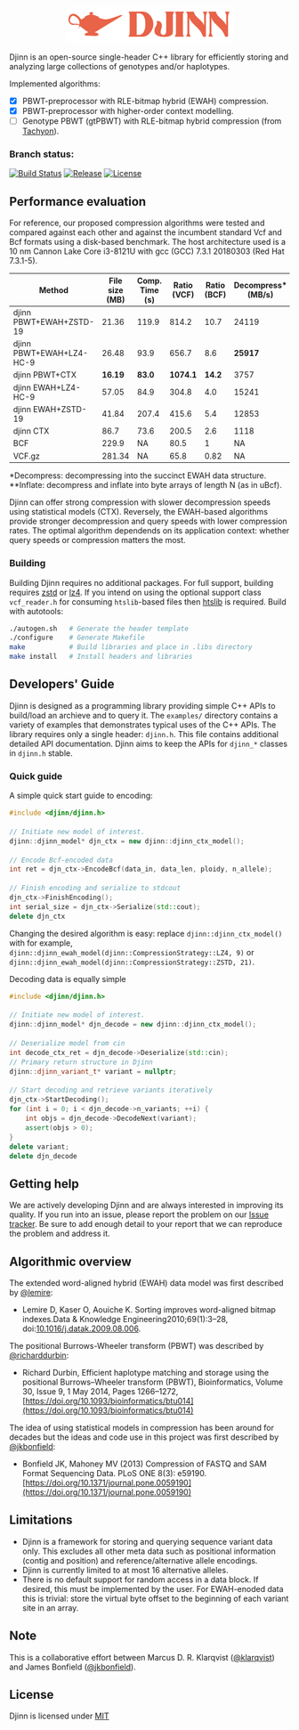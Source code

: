 <p align="center"><img src="https://raw.githubusercontent.com/mklarqvist/djinn/auto/DJINN.png" alt="Zstandard" style="max-width:300px"></p>

Djinn is an open-source single-header C++ library for efficiently storing and analyzing large collections of genotypes and/or haplotypes. 

Implemented algorithms:

- [x] PBWT-preprocessor with RLE-bitmap hybrid (EWAH) compression.
- [x] PBWT-preprocessor with higher-order context modelling.
- [ ] Genotype PBWT (gtPBWT) with RLE-bitmap hybrid compression (from [Tachyon](https://github.com/mklarqvist/tachyon)). 

### Branch status:

[![Build Status](https://travis-ci.com/mklarqvist/djinn.svg?branch=master)](https://travis-ci.com/mklarqvist/djinn)
[![Release](https://img.shields.io/badge/Release-beta_0.0.1-blue.svg)](https://github.com/mklarqvist/djinn/releases)
[![License](https://img.shields.io/badge/License-Apache%202.0-blue.svg)](LICENSE)

## Performance evaluation

For reference, our proposed compression algorithms were tested and compared against each other and against the incumbent standard Vcf and Bcf formats using a disk-based benchmark. The host architecture used is a 10 nm Cannon Lake Core i3-8121U with gcc (GCC) 7.3.1 20180303 (Red Hat 7.3.1-5).

| Method                   | File size (MB) | Comp. Time (s) | Ratio (VCF) | Ratio (BCF) | Decompress* (MB/s) | Inflate** (MB/s) | Output VCF (s) |
|--------------------------|----------------|----------------|------------------|------------------|-------------------|----------------|----------------|
| djinn PBWT+EWAH+ZSTD-19  | 21.36          | 119.9        | 814.2          | 10.7           | 24119           | 1140        | 31.0         |
| djinn PBWT+EWAH+LZ4-HC-9 | 26.48          | 93.9         | 656.7          | 8.6            | **25917**           | 1143        | 28.2         |
| djinn PBWT+CTX           | **16.19**          | **83.0**         | **1074.1**          | **14.2**             | 3757           | 907         | 34.1         |
| djinn EWAH+LZ4-HC-9      | 57.05          | 84.9         | 304.8          | 4.0             | 15241           | **2827**         | **19.0**          |
| djinn EWAH+ZSTD-19       | 41.84          | 207.4        | 415.6          | 5.4            | 12853           | 2667        | 19.9         |
| djinn CTX                | 86.7           | 73.6         | 200.5          | 2.6            | 1118           | 858        | 33.2         |
| BCF                      | 229.9          | NA             | 80.5            | 1                | NA                | NA             | 148.3        |
| VCF.gz                   | 281.34         | NA             | 65.8            | 0.82             | NA                | NA             | 457.6         |

\*Decompress: decompressing into the succinct EWAH data structure. \*\*Inflate: decompress and inflate into byte arrays of length N (as in uBcf).

Djinn can offer strong compression with slower decompression speeds using statistical models (CTX). Reversely, the EWAH-based algorithms provide stronger decompression and query speeds with lower compression rates. The optimal algorithm dependends on its application context: whether query speeds or compression matters the most.

### Building

Building Djinn requires no additional packages. For full support, building requires [zstd](https://github.com/facebook/zstd) or [lz4](https://github.com/lz4/lz4). If you intend on using the optional support class `vcf_reader.h` for consuming `htslib`-based files then [htslib](https://github.com/samtools/htslib) is required. Build with autotools:

```bash
./autogen.sh   # Generate the header template
./configure    # Generate Makefile
make           # Build libraries and place in .libs directory
make install   # Install headers and libraries
```

## Developers' Guide

Djinn is designed as a programming library providing simple C++ APIs to build/load an archieve and to query it. The `examples/` directory contains a variety of examples that demonstrates typical uses of the C++ APIs. The library requires only a single header: `djinn.h`. This file contains additional detailed API documentation. 
Djinn aims to keep the APIs for `djinn_*` classes in `djinn.h` stable.

### Quick guide

A simple quick start guide to encoding:
```C++
#include <djinn/djinn.h>

// Initiate new model of interest.
djinn::djinn_model* djn_ctx = new djinn::djinn_ctx_model();

// Encode Bcf-encoded data
int ret = djn_ctx->EncodeBcf(data_in, data_len, ploidy, n_allele);

// Finish encoding and serialize to stdcout
djn_ctx->FinishEncoding();
int serial_size = djn_ctx->Serialize(std::cout);
delete djn_ctx
```

Changing the desired algorithm is easy: replace `djinn::djinn_ctx_model()` with for example,
 `djinn::djinn_ewah_model(djinn::CompressionStrategy::LZ4, 9)` or `djinn::djinn_ewah_model(djinn::CompressionStrategy::ZSTD, 21)`.

Decoding data is equally simple

```C++
#include <djinn/djinn.h>

// Initiate new model of interest.
djinn::djinn_model* djn_decode = new djinn::djinn_ctx_model();

// Deserialize model from cin
int decode_ctx_ret = djn_decode->Deserialize(std::cin);
// Primary return structure in Djinn
djinn::djinn_variant_t* variant = nullptr;

// Start decoding and retrieve variants iteratively
djn_ctx->StartDecoding();
for (int i = 0; i < djn_decode->n_variants; ++i) {
    int objs = djn_decode->DecodeNext(variant);
    assert(objs > 0);
}
delete variant;
delete djn_decode
```

## Getting help

We are actively developing Djinn and are always interested in improving its quality. If you run into an issue, please report the problem on our [Issue tracker](https://github.com/mklarqvist/djinn/issues). Be sure to add enough detail to your report that we can reproduce the problem and address it.

## Algorithmic overview

The extended word-aligned hybrid (EWAH) data model was first described by [@lemire](https://github.com/lemire/):

* Lemire D, Kaser O, Aouiche K. Sorting improves word-aligned bitmap indexes.Data & Knowledge Engineering2010;69(1):3–28, doi:[10.1016/j.datak.2009.08.006](https://arxiv.org/abs/0901.3751).

The positional Burrows-Wheeler transform (PBWT) was described by [@richarddurbin](https://github.com/richarddurbin/):

* Richard Durbin, Efficient haplotype matching and storage using the positional Burrows–Wheeler transform (PBWT), Bioinformatics, Volume 30, Issue 9, 1 May 2014, Pages 1266–1272, [https://doi.org/10.1093/bioinformatics/btu014](https://doi.org/10.1093/bioinformatics/btu014)

The idea of using statistical models in compression has been around for decades but the ideas and code use in this project was first described by [@jkbonfield](https://github.com/jkbonfield):

* Bonfield JK, Mahoney MV (2013) Compression of FASTQ and SAM Format Sequencing Data. PLoS ONE 8(3): e59190. [https://doi.org/10.1371/journal.pone.0059190](https://doi.org/10.1371/journal.pone.0059190)

## Limitations

* Djinn is a framework for storing and querying sequence variant data only. This excludes all other meta data such as positional information (contig and position) and reference/alternative allele encodings.
* Djinn is currently limited to at most 16 alternative alleles.
* There is no default support for random access in a data block. If desired, this must be implemented by the user. For EWAH-enoded data this is trivial: store the virtual byte offset to the beginning of each variant site in an array.
  
## Note

This is a collaborative effort between Marcus D. R. Klarqvist ([@klarqvist](https://github.com/mklarqvist/)) and James Bonfield ([@jkbonfield](https://github.com/jkbonfield)).

## License

Djinn is licensed under [MIT](LICENSE)
